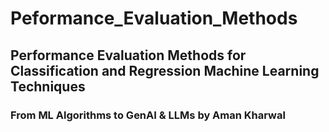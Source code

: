 # Peformance_Evaluation_Methods
## Performance Evaluation Methods for Classification and Regression Machine Learning Techniques

### From ML Algorithms to GenAI & LLMs by Aman Kharwal
